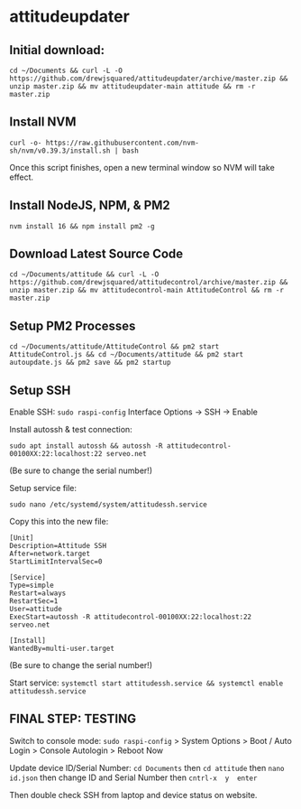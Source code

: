 # attitudeupdater

## Initial download:
```
cd ~/Documents && curl -L -O https://github.com/drewjsquared/attitudeupdater/archive/master.zip && unzip master.zip && mv attitudeupdater-main attitude && rm -r master.zip
```

## Install NVM
```
curl -o- https://raw.githubusercontent.com/nvm-sh/nvm/v0.39.3/install.sh | bash
```

Once this script finishes, open a new terminal window so NVM will take effect. 

## Install NodeJS, NPM, & PM2
```
nvm install 16 && npm install pm2 -g
```

## Download Latest Source Code
```
cd ~/Documents/attitude && curl -L -O https://github.com/drewjsquared/attitudecontrol/archive/master.zip && unzip master.zip && mv attitudecontrol-main AttitudeControl && rm -r master.zip
```

## Setup PM2 Processes
```
cd ~/Documents/attitude/AttitudeControl && pm2 start AttitudeControl.js && cd ~/Documents/attitude && pm2 start autoupdate.js && pm2 save && pm2 startup
```

## Setup SSH
Enable SSH: `sudo raspi-config` Interface Options -> SSH -> Enable

Install autossh & test connection: 
```
sudo apt install autossh && autossh -R attitudecontrol-00100XX:22:localhost:22 serveo.net
```
(Be sure to change the serial number!)

Setup service file: 
```
sudo nano /etc/systemd/system/attitudessh.service
```

Copy this into the new file: 
```
[Unit]
Description=Attitude SSH
After=network.target
StartLimitIntervalSec=0

[Service]
Type=simple
Restart=always
RestartSec=1
User=attitude
ExecStart=autossh -R attitudecontrol-00100XX:22:localhost:22 serveo.net

[Install]
WantedBy=multi-user.target
```
(Be sure to change the serial number!)

Start service: ```systemctl start attitudessh.service && systemctl enable attitudessh.service```



## FINAL STEP: TESTING
Switch to console mode: `sudo raspi-config` > System Options > Boot / Auto Login > Console Autologin > Reboot Now

Update device ID/Serial Number: `cd Documents` then `cd attitude` then `nano id.json` then change ID and Serial Number then `cntrl-x  y  enter`

Then double check SSH from laptop and device status on website.
